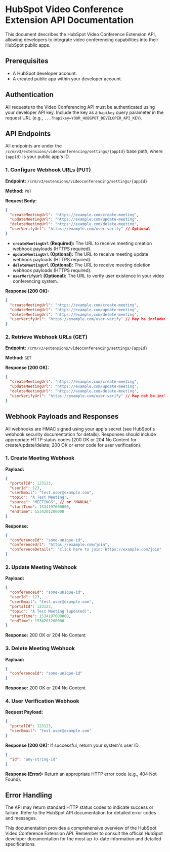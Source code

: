 # HubSpot Video Conference Extension API Documentation

This document describes the HubSpot Video Conference Extension API, allowing developers to integrate video conferencing capabilities into their HubSpot public apps.

## Prerequisites

* A HubSpot developer account.
* A created public app within your developer account.

## Authentication

All requests to the Video Conferencing API must be authenticated using your developer API key.  Include the key as a `hapikey` query parameter in the request URL (e.g., `...?hapikey=YOUR_HUBSPOT_DEVELOPER_API_KEY`).

## API Endpoints

All endpoints are under the `/crm/v3/extensions/videoconferencing/settings/{appId}` base path, where `{appId}` is your public app's ID.

### 1. Configure Webhook URLs (PUT)

**Endpoint:** `/crm/v3/extensions/videoconferencing/settings/{appId}`

**Method:** `PUT`

**Request Body:**

```json
{
  "createMeetingUrl": "https://example.com/create-meeting",
  "updateMeetingUrl": "https://example.com/update-meeting",
  "deleteMeetingUrl": "https://example.com/delete-meeting",
  "userVerifyUrl": "https://example.com/user-verify" // Optional
}
```

* **`createMeetingUrl` (Required):**  The URL to receive meeting creation webhook payloads (HTTPS required).
* **`updateMeetingUrl` (Optional):** The URL to receive meeting update webhook payloads (HTTPS required).
* **`deleteMeetingUrl` (Optional):** The URL to receive meeting deletion webhook payloads (HTTPS required).
* **`userVerifyUrl` (Optional):** The URL to verify user existence in your video conferencing system.


**Response (200 OK):**

```json
{
  "createMeetingUrl": "https://example.com/create-meeting",
  "updateMeetingUrl": "https://example.com/update-meeting",
  "deleteMeetingUrl": "https://example.com/delete-meeting",
  "userVerifyUrl": "https://example.com/user-verify" // May be included if provided in request
}
```


### 2. Retrieve Webhook URLs (GET)

**Endpoint:** `/crm/v3/extensions/videoconferencing/settings/{appId}`

**Method:** `GET`

**Response (200 OK):**

```json
{
  "createMeetingUrl": "https://example.com/create-meeting",
  "updateMeetingUrl": "https://example.com/update-meeting",
  "deleteMeetingUrl": "https://example.com/delete-meeting",
  "userVerifyUrl": "https://example.com/user-verify" // May not be included if not configured
}
```


## Webhook Payloads and Responses

All webhooks are HMAC signed using your app's secret (see HubSpot's webhook security documentation for details).  Responses should include appropriate HTTP status codes (200 OK or 204 No Content for create/update/delete; 200 OK or error code for user verification).

### 1. Create Meeting Webhook

**Payload:**

```json
{
  "portalId": 123123,
  "userId": 123,
  "userEmail": "test.user@example.com",
  "topic": "A Test Meeting",
  "source": "MEETINGS", // or "MANUAL"
  "startTime": 1534197600000,
  "endTime": 1534201200000
}
```

**Response:**

```json
{
  "conferenceId": "some-unique-id",
  "conferenceUrl": "https://example.com/join",
  "conferenceDetails": "Click here to join: https://example.com/join"
}
```


### 2. Update Meeting Webhook

**Payload:**

```json
{
  "conferenceId": "some-unique-id",
  "userId": 123,
  "userEmail": "test.user@example.com",
  "portalId": 123123,
  "topic": "A Test Meeting (updated)",
  "startTime": 1534197600000,
  "endTime": 1534201200000
}
```

**Response:** 200 OK or 204 No Content


### 3. Delete Meeting Webhook

**Payload:**

```json
{
  "conferenceId": "some-unique-id"
}
```

**Response:** 200 OK or 204 No Content


### 4. User Verification Webhook

**Request Payload:**

```json
{
  "portalId": 123123,
  "userEmail": "test.user@example.com"
}
```

**Response (200 OK):**  If successful, return your system's user ID.

```json
{
  "id": "any-string-id"
}
```

**Response (Error):** Return an appropriate HTTP error code (e.g., 404 Not Found).


## Error Handling

The API may return standard HTTP status codes to indicate success or failure.  Refer to the HubSpot API documentation for detailed error codes and messages.


This documentation provides a comprehensive overview of the HubSpot Video Conference Extension API.  Remember to consult the official HubSpot developer documentation for the most up-to-date information and detailed specifications.
